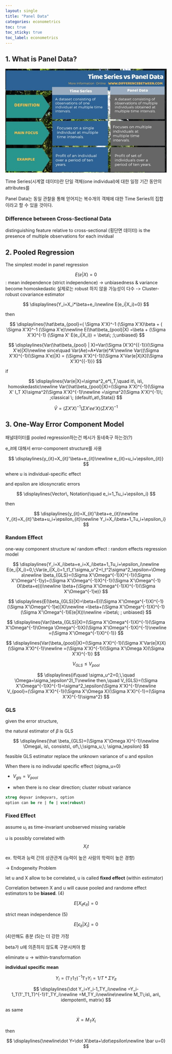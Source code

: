 ```yaml
---
layout: single
title: "Panel Data"
categories: econometrics
toc: true
toc_sticky: true
toc_label: econometrics
---
```


## 1. What is Panel Data?



![Difference Between Time Series and Panel Data](../../assets/images/2022-03-02-econometrics/Difference-Between-Time-Series-and-Panel-Data-Tabular-Form.jpg)

Time Series(시계열 데이터)란 단일 객체(one individual)에 대한 일정 기간 동안의 attributes를 

Panel Data는 동일 관찰을 통해 얻어지는 복수개의 객체에 대한 Time Series의 집합이라고 할 수 있을 것이다.



### Difference between Cross-Sectional Data

distinguishing feature relative to cross-sectional (횡단면 데이터) is the presence of multiple observations for each invidual



## 2. Pooled Regression

The simplest model in panel regression

$$E(e|X)=0$$ : mean independence (strict independence) -> unbiasedness & variance become homoskedastic
실제로는 robust 하지 않을 가능성이 다수 -> Cluster-robust covariance estimator

$$
\displaylines{Y_i=X_i*\beta+e_i\newline
E(e_i|X_i)=0}
$$


then


$$
\displaylines{\hat\beta_{pool}=( \Sigma X'X)^-1 (\Sigma X'X)\beta + ( \Sigma X'X)^-1 (\Sigma X'e)\newline
E(\hat\beta_{pool}|X) =\beta + (\Sigma X'X)^{-1} (\Sigma X' E(e_i|X_i)) = \beta\;  ;\;unbiased}
$$


$$
\displaylines{Var(\hat\beta_{pool} | X)=Var(\Sigma (X'X)^{{-1}}(\Sigma X'e)|X)\newline
since\quad Var(Ae)=A*Var(e)*A'\newline
Var((\Sigma X'X)^{-1}(\Sigma X'e)|X) = (\Sigma X'X)^{-1}[\Sigma X'Var(e|X)X](\Sigma X'X)^{{-1}}}
$$

if


$$
\displaylines{Var(e|X)=\sigma^2_e*I_T,\quad it\, is\, homoskedastic\newline
Var(\hat\beta_{pool}|X)=(\Sigma X'X)^{-1}(\Sigma X' I_T X)\sigma^2(\Sigma X'X)^{-1}\newline
=\sigma^2(\Sigma X'X)^{-1}\; ;classical \; (default\,at\,Stata)}
$$

$$
\hat V=(\Sigma X'X)^{-1}(\Sigma X'ee'X)(\Sigma X'X)^{-1}
$$



## 3. One-Way Error Component Model



패널데이터를 pooled regression하는건 메시가 동네축구 하는것(?)

e_it에 대해서 error-component structure를 사용



$$
\displaylines{y_{it}=X_{it}'\beta+e_{it}\newline
e_{it}=u_i+\epsilon_{it}}
$$


where u is individual-specific effect

and epsilon are idiosyncratic errors



$$
\displaylines{Vector\, Notation)\quad
e_i=1_Tu_i+\epsilon_i}
$$


then



$$
\displaylines{y_{it}=X_{it}'\beta+e_{it}\newline
Y_{it}=X_{it}'\beta+u_i+\epsilon_{it}\newline
Y_i=X_i\beta+1_Tu_i+\epsilon_i}
$$



### Random Effect

one-way component structure w/ random effect : random effects regression model


$$
\displaylines{Y_i=X_i\beta+e_i=X_i\beta+1_Tu_i+\epsilon_i\newline
E(e_i|X_i)=0,\;Var(e_i|X_i)=1_t1_t'\sigma_u^2+I_t^2\sigma^2_\epsilon=\Omega\newline
\beta_{GLS}=(\Sigma X'\Omega^{-1}X)^{-1}(\Sigma X'\Omega^{-1}y)=(\Sigma X'\Omega^{-1}X)^{-1}(\Sigma X'\Omega^{-1}(X\beta+e)))\newline
\beta+(\Sigma X'\Omega^{-1}X)^{-1}(\Sigma X'\Omega^{-1}e)}
$$




$$
\displaylines{E(\beta_{GLS}|X)=\beta+E((\Sigma X'\Omega^{-1}X)^{-1}(\Sigma X'\Omega^{-1}e)|X)\newline
=\beta+(\Sigma X'\Omega^{-1}X)^{-1}(\Sigma X'\Omega^{-1}E(e|X))\newline
=\beta\; ; unbiased}
$$




$$
\displaylines{Var(\beta_{GLS}|X)=(\Sigma X'\Omega^{-1}X)^{-1}(\Sigma X'\Omega^{-1}\Omega \Omega^{-1}X)(\Sigma X'\Omega^{-1}X)^{-1}\newline
=(\Sigma X'\Omega^{-1}X)^{-1}}
$$




$$
\displaylines{Var(\beta_{pool}|X)=(\Sigma X'X)^{-1}(\Sigma X'Var(e|X)X)(\Sigma X'X)^{-1}\newline
=(\Sigma X'X)^{-1}(\Sigma X'\Omega X)(\Sigma X'X)^{-1}}
$$




$$
V_{GLS}\leq V_{pool}
$$



$$
\displaylines{if\quad \sigma_u^2=0,\,\quad \Omega=\sigma_\epsilon^2I_T\newline
then,\quad V_{GLS}=(\Sigma X'\Omega^{-1}X)^{-1}=\sigma^2_\epsilon(\Sigma X'X)^{-1}\newline
V_{pool}=(\Sigma X'X)^{-1}(\Sigma X'\Omega X)(\Sigma X'X)^{-1}=(\Sigma X'X)^{-1}\sigma^2}
$$



### GLS

given the error structure,

the natural estimator of $\beta$ is GLS


$$
\displaylines{\hat \beta_{GLS}=(\Sigma X'\Omega X)^{-1}\newline
\Omega\, is\, consists\, of\,\;\sigma_u,\; \sigma_\epsilon}
$$


feasible GLS estimator replace the unknown variance of u and epsilon

When there is no indivudal specific effect (sigma_u=0)

- $V_{gls}=V_{pool}$

- when there is no clear direction; cluster robust variance

```Stata
xtreg depvar indepvars, option
option can be re | fe | vce(robust)
```



### Fixed Effect

assume $u_i$ as time-invariant unobserved missing variable

u is possibly correlated with $$X_it$$

ex. 학력과 능력 간의 상관관계 (능력이 높은 사람의 학력이 높은 경향)

-> Endogeneity Problem

let u and X allow to be correlated, u is called **fixed effect** (within estimator)

Correlation between X and u will cause pooled and randome effect estimators to be **biased**. (4)



$$
E[X_{it}\epsilon_{it}]=0
$$


strict mean independence (5)



$$
E[\epsilon_{it}|X_{i}]=0
$$


(4)만해도 충분 (5)는 더 강한 가정



beta가 u에 의존하지 않도록 구분시켜야 함

eliminate u -> within-transformation

**individual specific mean**


$$
Y_i=(1'_T1_T)^{-1} 1'_TY_i=1/T*\Sigma Y_{it}
$$



$$
\displaylines{\dot Y_i=Y_i-1_TY_i\newline
=Y_i-1_T(1'_T1_T)^{-1}1'_TY_i\newline
=M_TY_i\newline\newline
M_T\;is\, an\, idempotent\, matrix}
$$

as same


$$
\dot X=M_TX_i
$$


then



$$
\displaylines{\newline\dot Y=\dot X\beta+\dot\epsilon\newline
\bar u=0}
$$
